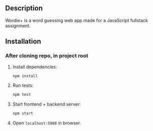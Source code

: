 
## Description

Wordie+ is a word guessing web app made for a JavaScript fullstack assignment.

## Installation

### After cloning repo, in project root
1. Install dependencies:
    ```bash
    npm install
    ```
2. Run tests:
    ```bash
    npm test
    ```
3. Start frontend + backend server:
    ```bash
    npm start
    ```
4. Open `localhost:5080` in browser.
